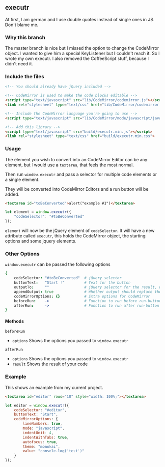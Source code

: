 ## executr
At first, I am german and I use double quotes instead of single ones in JS. Don't blame me.

### Why this branch
The master branch is nice but I missed the option to change the CodeMirror object. I wanted to give him a special KeyListener but I couldn't reach it.
So I wrote my own executr. I also removed the CoffeeScript stuff, because I didn't need it.

### Include the files
````html
<!-- You should already have jQuery included -->

<!-- CodeMirror is used to make the code blocks editable -->
<script type="text/javascript" src="lib/CodeMirror/codemirror.js"></script>
<link rel="stylesheet" type="text/css" href="lib/CodeMirror/codemirror.css">

<!-- Include the CodeMirror language you're going to use -->
<script type="text/javascript" src="lib/CodeMirror/mode/javascript/javascript.js"></script>

<!-- Add this library -->
<script type="text/javascript" src="build/executr.min.js"></script>
<link rel="stylesheet" type="text/css" href="build/executr.min.css">
````

### Usage
The element you wish to convert into an CodeMirror Editor can be any element, but I would use a `textarea`, that feels the most normal.

Then run `window.executr` and pass a selector for multiple code elements or a single element.

They will be converted into CodeMirror Editors and a run button will be added.

````html
<textarea id="toBeConverted">alert("example #1")</textarea>
````

````javascript
let element = window.executr({
	"codeSelector": "#toBeConverted"
});
````

`element` will now be the jQuery element of `codeSelector`. It will have a new attribute called `executr`, this holds the CodeMirror object, the starting options and some jquery elements.

### Other Options
`window.executr` can be passed the following options

````coffeescript
{
    codeSelector: "#toBeConverted"  # jQuery selector
    buttonText:   "Start !"         # Text for the button
    outputTo:     ""                # jQuery selector for the result, no output in this case
    appendOutput: true              # Whether output should replace the contents of outputTo or append to it
    codeMirrorOptions: {}           # Extra options for CodeMirror
    beforeRun:    ->                # Function to run before run-button executes editors-code
    afterRun:     ->                # Function to run after run-button executed editors-code
}
````

#### Methods

`beforeRun`
- `options` Shows the options you passed to `window.executr`

`afterRun`
- `options` Shows the options you passed to `window.executr`
- `result`  Shows the result of your code

### Example
This shows an example from my current project.
````html
<textarea id="editor" rows="10" style="width: 100%;"></textarea>
````
````js
let editor = window.executr({
	codeSelector: "#editor",
	buttonText: "Start",
	codeMirrorOptions: {
		lineNumbers: true,
		mode: "javascript",
		indentUnit: 4,
		indentWithTabs: true,
		autofocus: true,
		theme: "monokai",
		value: "console.log('test')"
	}
});
````
